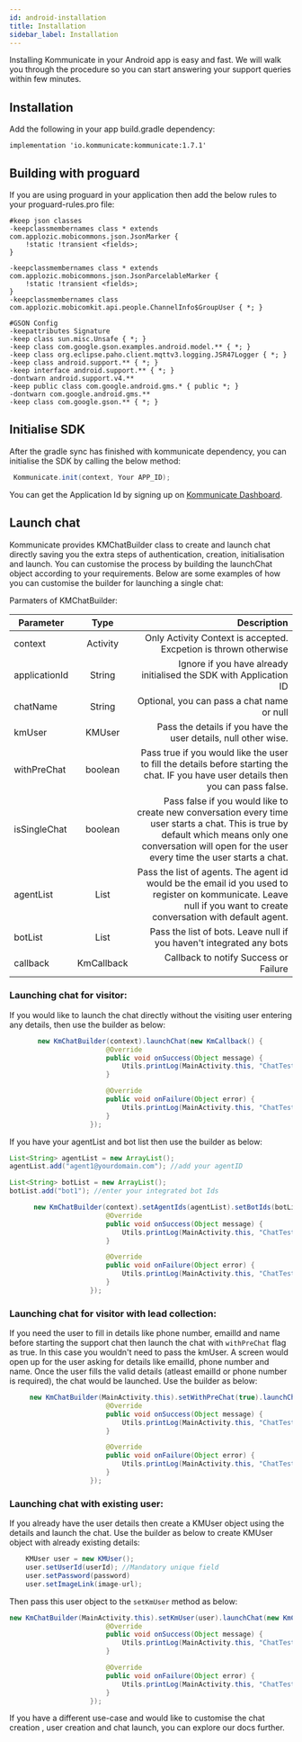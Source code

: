 ```yaml
---
id: android-installation
title: Installation
sidebar_label: Installation
---
```



Installing Kommunicate in your Android app is easy and fast. We will walk you through the procedure so you can start answering your support queries within few minutes.<br />

## Installation 

Add the following in your app build.gradle dependency:

```
implementation 'io.kommunicate:kommunicate:1.7.1'
```

## Building with proguard
If you are using proguard in your application then add the below rules to your proguard-rules.pro file:

```
#keep json classes                
-keepclassmembernames class * extends com.applozic.mobicommons.json.JsonMarker {
    !static !transient <fields>;
}

-keepclassmembernames class * extends com.applozic.mobicommons.json.JsonParcelableMarker {
    !static !transient <fields>;
}
-keepclassmembernames class com.applozic.mobicomkit.api.people.ChannelInfo$GroupUser { *; }

#GSON Config          
-keepattributes Signature          
-keep class sun.misc.Unsafe { *; }           
-keep class com.google.gson.examples.android.model.** { *; }            
-keep class org.eclipse.paho.client.mqttv3.logging.JSR47Logger { *; } 
-keep class android.support.** { *; }
-keep interface android.support.** { *; }
-dontwarn android.support.v4.**
-keep public class com.google.android.gms.* { public *; }
-dontwarn com.google.android.gms.**
-keep class com.google.gson.** { *; }
```

## Initialise SDK
After the gradle sync has finished with kommunicate dependency, you can initialise the SDK by calling the below method:
```java
 Kommunicate.init(context, Your APP_ID);
```
You can get the Application Id by signing up on [Kommunicate Dashboard](https://dashboard.kommunicate.io).

## Launch chat

Kommunicate provides KMChatBuilder class to create and launch chat directly saving you the extra steps of authentication, creation, initialisation and launch. You can customise the process by building the launchChat object according to your requirements. Below are some examples of how you can customise the builder for launching a single chat:

Parmaters of KMChatBuilder:

| Parameter        | Type           | Description  |
| ------------- |:-------------:| -----:|
| context      | Activity | Only Activity Context is accepted. Excpetion is thrown otherwise  |
| applicationId | String  | Ignore if you have already initialised the SDK with Application ID |
| chatName      | String      |   Optional, you can pass a chat name or null |
| kmUser | KMUser     |    Pass the details if you have the user details, null other wise. |
| withPreChat | boolean      |   Pass true if you would like the user to fill the details before starting the chat. IF you have user details then you can pass false. |
| isSingleChat | boolean      |    Pass false if you would like to create new conversation every time user starts a chat. This is true by default which means only one conversation will open for the user every time the user starts a chat. |
| agentList | List<String>      |    Pass the list of agents. The agent id would be the email id you used to register on kommunicate. Leave null if you want to create conversation with default agent.|
| botList | List<String>      |    Pass the list of bots. Leave null if you haven't integrated any bots |
| callback | KmCallback      |    Callback to notify Success or Failure |

### Launching chat for visitor:
If you would like to launch the chat directly without the visiting user entering any details, then use the builder as below:

```java
       new KmChatBuilder(context).launchChat(new KmCallback() {
                        @Override
                        public void onSuccess(Object message) {
                            Utils.printLog(MainActivity.this, "ChatTest", "Success : " + message);
                        }

                        @Override
                        public void onFailure(Object error) {
                            Utils.printLog(MainActivity.this, "ChatTest", "Failure : " + error);
                        }
                    });
```

If you have your agentList and bot list then use the builder as below:

```java
List<String> agentList = new ArrayList();
agentList.add("agent1@yourdomain.com"); //add your agentID

List<String> botList = new ArrayList();
botList.add("bot1"); //enter your integrated bot Ids

      new KmChatBuilder(context).setAgentIds(agentList).setBotIds(botList).launchChat(new KmCallback() {
                        @Override
                        public void onSuccess(Object message) {
                            Utils.printLog(MainActivity.this, "ChatTest", "Success : " + message);
                        }

                        @Override
                        public void onFailure(Object error) {
                            Utils.printLog(MainActivity.this, "ChatTest", "Failure : " + error);
                        }
                    });
```


### Launching chat for visitor with lead collection:
If you need the user to fill in details like phone number, emailId and name before starting the support chat then launch the chat with `withPreChat` flag as true. In this case you wouldn't need to pass the kmUser. A screen would open up for the user asking for details like emailId, phone number and name. Once the user fills the valid details (atleast emailId or phone number is required), the chat would be launched. Use the builder as below:

```java
     new KmChatBuilder(MainActivity.this).setWithPreChat(true).launchChat(new KmCallback() {
                        @Override
                        public void onSuccess(Object message) {
                            Utils.printLog(MainActivity.this, "ChatTest", "Success : " + message);
                        }

                        @Override
                        public void onFailure(Object error) {
                            Utils.printLog(MainActivity.this, "ChatTest", "Failure : " + error);
                        }
                    });
```

### Launching chat with existing user:
If you already have the user details then create a KMUser object using the details and launch the chat. Use the builder as below to create KMUser object with already existing details:

```java
    KMUser user = new KMUser();
    user.setUserId(userId); //Mandatory unique field
    user.setPassword(password)
    user.setImageLink(image-url);
```

Then pass this user object to the `setKmUser` method as below:

```java
new KmChatBuilder(MainActivity.this).setKmUser(user).launchChat(new KmCallback() {
                        @Override
                        public void onSuccess(Object message) {
                            Utils.printLog(MainActivity.this, "ChatTest", "Success : " + message);
                        }

                        @Override
                        public void onFailure(Object error) {
                            Utils.printLog(MainActivity.this, "ChatTest", "Failure : " + error);
                        }
                    });
```
If you have a different use-case and would like to customise the chat creation , user creation and chat launch, you can explore our docs further.

